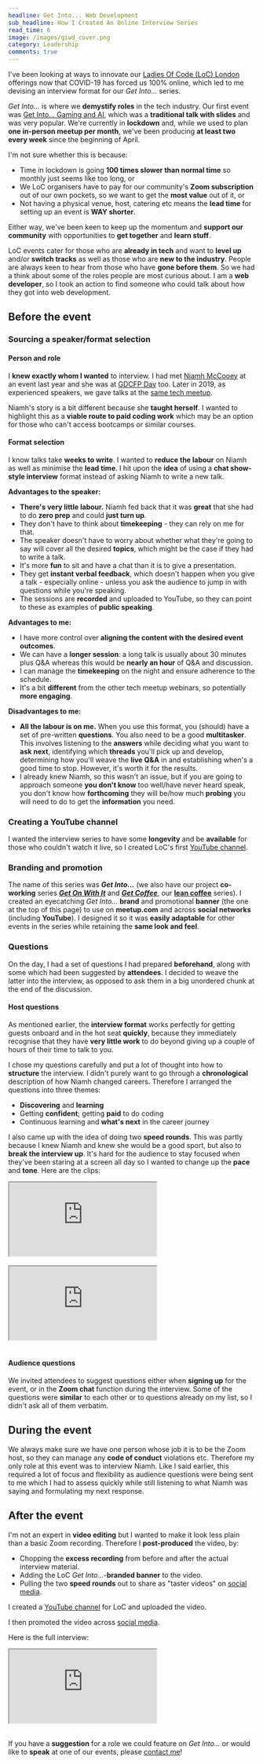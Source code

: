 ```yaml
---
headline: Get Into... Web Development
sub_headline: How I Created An Online Interview Series
read_time: 6
image: /images/giwd_cover.png
category: Leadership
comments: true
---
```


I've been looking at ways to innovate our [Ladies Of Code (LoC) London](https://www.meetup.com/Ladies-of-Code-UK) offerings now that COVID-19 has forced us 100% online, which led to me devising an interview format for our *Get Into...* series.

*Get Into...* is where we **demystify roles** in the tech industry.  Our first event was [Get Into... Gaming and AI](https://www.meetup.com/Ladies-of-Code-UK/events/269878055/), which was a **traditional talk with slides** and was very popular.  We're currently in **lockdown** and, while we used to plan **one in-person meetup per month**, we've been producing **at least two every week** since the beginning of April.

I'm not sure whether this is because:

* Time in lockdown is going **100 times slower than normal time** so monthly just seems like too long, or
* We LoC organisers have to pay for our community's **Zoom subscription** out of our own pockets, so we want to get the **most value** out of it, or
* Not having a physical venue, host, catering etc means the **lead time** for setting up an event is **WAY shorter**.

Either way, we've been keen to keep up the momentum and **support our community** with opportunities to **get together** and **learn stuff**.

LoC events cater for those who are **already in tech** and want to **level up** and/or **switch tracks** as well as those who are **new to the industry**.  People are always keen to hear from those who have **gone before them**.  So we had a think about some of the roles people are most curious about.  I am a **web developer**, so I took an action to find someone who could talk about how they got into web development.

## Before the event

### Sourcing a speaker/format selection

#### Person and role

I **knew exactly whom I wanted** to interview.  I had met [Niamh McCooey](https://twitter.com/niamhmccoo) at an event last year and she was at [GDCFP Day](/blog/2019/03/25/so-you-want-to-speak-at-a-tech-conference) too.  Later in 2019, as experienced speakers, we gave talks at the [same tech meetup](https://codebar.io/meetings/monthly-oct-2019).

Niamh's story is a bit different because she **taught herself**.  I wanted to highlight this as a **viable route to paid coding work** which may be an option for those who can't access bootcamps or similar courses.

#### Format selection

I know talks take **weeks to write**.  I wanted to **reduce the labour** on Niamh as well as minimise the **lead time**.  I hit upon the **idea** of using a **chat show-style interview** format instead of asking Niamh to write a new talk.

**Advantages to the speaker:**

* **There's very little labour.**  Niamh fed back that it was **great** that she had to do **zero prep** and could **just turn up**.
* They don't have to think about **timekeeping** - they can rely on me for that.
* The speaker doesn't have to worry about whether what they're going to say will cover all the desired **topics**, which might be the case if they had to write a talk.
* It's more **fun** to sit and have a chat than it is to give a presentation.
* They get **instant verbal feedback**, which doesn't happen when you give a talk - especially online - unless you ask the audience to jump in with questions while you're speaking.
* The sessions are **recorded** and uploaded to YouTube, so they can point to these as examples of **public speaking**.

**Advantages to me:**

* I have more control over **aligning the content with the desired event outcomes**.
* We can have a **longer session**: a long talk is usually about 30 minutes plus Q&A whereas this would be **nearly an hour** of Q&A and discussion.
* I can manage the **timekeeping** on the night and ensure adherence to the schedule.
* It's a bit **different** from the other tech meetup webinars, so potentially **more engaging**.

**Disadvantages to me:**

* **All the labour is on me.**  When you use this format, you (should) have a set of pre-written **questions**.  You also need to be a good **multitasker**.  This involves listening to the **answers** while deciding what you want to **ask next**, identifying which **threads** you'll pick up and develop, determining how you'll weave the **live Q&A** in and establishing when's a good time to stop.  However, it's worth it for the results.
* I already knew Niamh, so this wasn't an issue, but if you are going to approach someone **you don't know** too well/have never heard speak, you don't know how **forthcoming** they will be/how much **probing** you will need to do to get the **information** you need.

### Creating a YouTube channel

I wanted the interview series to have some **longevity** and be **available** for those who couldn't watch it live, so I created LoC's first [YouTube channel](https://www.youtube.com/channel/UCF-o7cvylZZjRkoZhe1T5zw/videos).

### Branding and promotion

The name of this series was ***Get Into...*** (we also have our project **co-working** series [***Get On With It***](/blog/2020/05/10/get-on-with-it) and [***Get Coffee***](https://www.meetup.com/Ladies-of-Code-UK/events/270677983/), our [**lean coffee**](https://leancoffee.org/) series).  I created an eyecatching *Get Into...* **brand** and promotional **banner** (the one at the top of this page) to use on **meetup.com** and across **social networks** (including **YouTube**).  I designed it so it was **easily adaptable** for other events in the series while retaining the **same look and feel**.

### Questions

On the day, I had a set of questions I had prepared **beforehand**, along with some which had been suggested by **attendees**.  I decided to weave the latter into the interview, as opposed to ask them in a big unordered chunk at the end of the discussion.

#### Host questions

As mentioned earlier, the **interview format** works perfectly for getting guests onboard and in the hot seat **quickly**, because they immediately recognise that they have **very little work** to do beyond giving up a couple of hours of their time to talk to you.

I chose my questions carefully and put a lot of thought into how to **structure** the interview.  I didn't purely want to go through a **chronological** description of how Niamh changed careers.  Therefore I arranged the questions into three themes:

* **Discovering** and **learning**
* Getting **confident**; getting **paid** to do coding
* Continuous learning and **what's next** in the career journey

I also came up with the idea of doing two **speed rounds**.  This was partly because I knew Niamh and knew she would be a good sport, but also to **break the interview up**.  It's hard for the audience to stay focused when they've been staring at a screen all day so I wanted to change up the **pace** and **tone**.  Here are the clips:

<div class="embed-responsive embed-responsive-16by9">
  <iframe class="embed-responsive-item" src="https://www.youtube.com/embed/1cDdGf7VDTw" allowfullscreen></iframe>
</div><br/>

<div class="embed-responsive embed-responsive-16by9">
  <iframe class="embed-responsive-item" src="https://www.youtube.com/embed/NSOwXI6ohnA" allowfullscreen></iframe>
</div><br/>

#### Audience questions

We invited attendees to suggest questions either when **signing up** for the event, or in the **Zoom chat** function during the interview.  Some of the questions were **similar** to each other or to questions already on my list, so I didn't ask all of them verbatim.

## During the event

We always make sure we have one person whose job it is to be the Zoom host, so they can manage any **code of conduct** violations etc.  Therefore my only role at this event was to interview Niamh.  Like I said earlier, this required a lot of focus and flexibility as audience questions were being sent to me which I had to assess quickly while still listening to what Niamh was saying and formulating my next response.

## After the event

I'm not an expert in **video editing** but I wanted to make it look less plain than a basic Zoom recording.  Therefore I **post-produced** the video, by:

* Chopping the **excess recording** from before and after the actual interview material. 
* Adding the LoC *Get Into...*-**branded banner** to the video.
* Pulling the two **speed rounds** out to share as "taster videos" on [social media](https://twitter.com/SuzeShardlow/status/1257240046916243456?s=20).

I created a [YouTube channel](https://www.youtube.com/channel/UCF-o7cvylZZjRkoZhe1T5zw) for LoC and uploaded the video.

I then promoted the video across [social media](https://www.linkedin.com/posts/activity-6662739656297205760-zZgl).

Here is the full interview:

<div class="embed-responsive embed-responsive-16by9">
  <iframe class="embed-responsive-item" src="https://www.youtube.com/embed/80YTIqciZW8" allowfullscreen></iframe>
</div><br/>

If you have a **suggestion** for a role we could feature on *Get Into...* or would like to **speak** at one of our events, please <a href="#" class="email">contact me</a>!
